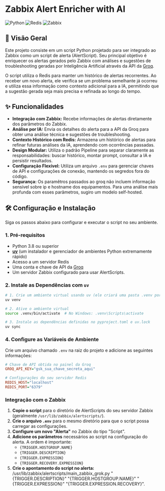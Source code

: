 # Zabbix Alert Enricher with AI

![Python](https://img.shields.io/badge/Python-3.8%2B-blue?style=for-the-badge&logo=python)
![Redis](https://img.shields.io/badge/Redis-red?style=for-the-badge&logo=redis)
![Zabbix](https://img.shields.io/badge/Zabbix-darkblue?style=for-the-badge&logo=zabbix)

## 📖 Visão Geral

Este projeto consiste em um script Python projetado para ser integrado ao Zabbix como um script de alerta (AlertScript). Seu principal objetivo é enriquecer os alertas gerados pelo Zabbix com análises e sugestões de troubleshooting geradas por Inteligência Artificial através da API da [Groq](https://groq.com/).

O script utiliza o Redis para manter um histórico de alertas recorrentes. Ao receber um novo alerta, ele verifica se um problema semelhante já ocorreu e utiliza essa informação como contexto adicional para a IA, permitindo que a sugestão gerada seja mais precisa e refinada ao longo do tempo.


## ✨ Funcionalidades

- **Integração com Zabbix:** Recebe informações de alertas diretamente dos parâmetros do Zabbix.
- **Análise por IA:** Envia os detalhes do alerta para a API da Groq para obter uma análise técnica e sugestões de troubleshooting.
- **Contexto Histórico com Redis:** Armazena um histórico de alertas para refinar futuras análises da IA, aprendendo com ocorrências passadas.
- **Design Modular:** Utiliza o padrão Pipeline para separar claramente as responsabilidades: buscar histórico, montar prompt, consultar a IA e persistir resultados.
- **Configuração Flexível:** Utiliza um arquivo `.env` para gerenciar chaves de API e configurações de conexão, mantendo os segredos fora do código.
- **Segurança:** Os paramêtros passados ao groq não incluem informação sensível sobre ip e hostname dos equipamentos. Para uma análise mais profunda com esses parâmetros, sugiro um modelo self-hosted.

## 🛠️ Configuração e Instalação

Siga os passos abaixo para configurar e executar o script no seu ambiente.

### 1. Pré-requisitos

- Python 3.8 ou superior
- **[uv](https://github.com/astral-sh/uv)** (um instalador e gerenciador de ambientes Python extremamente rápido)
- Acesso a um servidor Redis
- Uma conta e chave de API da [Groq](https://console.groq.com/keys)
- Um servidor Zabbix configurado para usar AlertScripts.

### 2. Instale as Dependências com `uv`

```bash
# 1. Crie um ambiente virtual usando uv (ele criará uma pasta .venv por padrão)
uv venv

# 2. Ative o ambiente virtual
source .venv/bin/activate  # No Windows: .venv\Scripts\activate

# 3. Instale as dependências definidas no pyproject.toml e uv.lock
uv sync
```

### 4. Configure as Variáveis de Ambiente

Crie um arquivo chamado `.env` na raiz do projeto e adicione as seguintes informações:

```ini
# Chave de API obtida no painel da Groq
GROQ_API_KEY="gsk_sua_chave_secreta_aqui"

# Configurações do seu servidor Redis
REDIS_HOST="localhost"
REDIS_PORT="6379"
```

### Integração com o Zabbix

1.  **Copie o script** para o diretório de AlertScripts do seu servidor Zabbix (geralmente `/usr/lib/zabbix/alertscripts/`).
2.  **Crie o arquivo `.env`** para o mesmo diretório para que o script possa carregar as configurações.
3.  **Configure um novo "Alerta"** no Zabbix do tipo "Script".
4.  **Adicione os parâmetros** necessários ao script na configuração do alerta. A ordem é importante:
    - `{TRIGGER.HOSTGROUP.NAME}`
    - `{TRIGGER.DESCRIPTION}`
    - `{TRIGGER.EXPRESSION}`
    - `{TRIGGER.RECOVERY.EXPRESSION}`
5.  **Crie o apontamento do script no alerta:** /usr/lib/zabbix/alertscripts/main_zabbix_grok.py "{TRIGGER.DESCRIPTION}" "{TRIGGER.HOSTGROUP.NAME}" "{TRIGGER.EXPRESSION}" "{TRIGGER.EXPRESSION.RECOVERY}".
